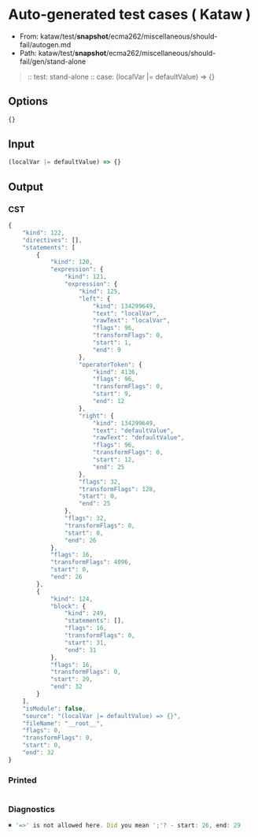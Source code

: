 # Auto-generated test cases ( Kataw )
- From: kataw/test/__snapshot__/ecma262/miscellaneous/should-fail/autogen.md
- Path: kataw/test/__snapshot__/ecma262/miscellaneous/should-fail/gen/stand-alone
> :: test: stand-alone
> :: case: (localVar |= defaultValue) => {}
## Options

`````js
{}
`````
## Input

`````js
(localVar |= defaultValue) => {}
`````
## Output

### CST

```javascript
{
    "kind": 122,
    "directives": [],
    "statements": [
        {
            "kind": 120,
            "expression": {
                "kind": 121,
                "expression": {
                    "kind": 125,
                    "left": {
                        "kind": 134299649,
                        "text": "localVar",
                        "rawText": "localVar",
                        "flags": 96,
                        "transformFlags": 0,
                        "start": 1,
                        "end": 9
                    },
                    "operatorToken": {
                        "kind": 4136,
                        "flags": 96,
                        "transformFlags": 0,
                        "start": 9,
                        "end": 12
                    },
                    "right": {
                        "kind": 134299649,
                        "text": "defaultValue",
                        "rawText": "defaultValue",
                        "flags": 96,
                        "transformFlags": 0,
                        "start": 12,
                        "end": 25
                    },
                    "flags": 32,
                    "transformFlags": 128,
                    "start": 0,
                    "end": 25
                },
                "flags": 32,
                "transformFlags": 0,
                "start": 0,
                "end": 26
            },
            "flags": 16,
            "transformFlags": 4096,
            "start": 0,
            "end": 26
        },
        {
            "kind": 124,
            "block": {
                "kind": 249,
                "statements": [],
                "flags": 16,
                "transformFlags": 0,
                "start": 31,
                "end": 31
            },
            "flags": 16,
            "transformFlags": 0,
            "start": 29,
            "end": 32
        }
    ],
    "isModule": false,
    "source": "(localVar |= defaultValue) => {}",
    "fileName": "__root__",
    "flags": 0,
    "transformFlags": 0,
    "start": 0,
    "end": 32
}
```

### Printed

```javascript

```

### Diagnostics

```javascript
✖ '=>' is not allowed here. Did you mean ';'? - start: 26, end: 29

```

